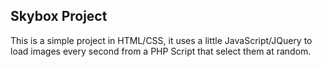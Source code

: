 ## Skybox Project

This is a simple project in HTML/CSS, it uses a little JavaScript/JQuery to load images every second from a PHP Script that select them at random.
